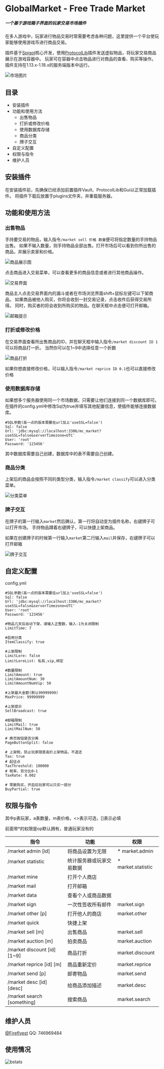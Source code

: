 # GlobalMarket - Free Trade Market
##### 一个基于游戏箱子界面的玩家交易市场插件
在多人游戏中，玩家进行物品交易时常需要考虑各种问题，这里提供一个平台使玩家能够使用游戏币进行商品交易。

插件基于[Spigot](https://www.spigotmc.org/)核心开发，使用[ProtocolLib](https://www.spigotmc.org/resources/protocollib.1997/)插件发送虚拟物品，将玩家交易商品展示在游戏容器中。
玩家可在容器中点击物品进行对商品的查看、购买等操作。
插件支持在1.13.x-1.18.x的服务端版本中运行。

![市场图片](https://attachment.mcbbs.net/data/myattachment/forum/202007/31/182901yqwqs5dz50qwdxw6.png.thumb.jpg)

## 目录
* 安装插件
* 功能和使用方法
  * 出售物品
  * 打折或修改价格
  * 使用数据库存储
  * 商品分类
  * 牌子交互
* 自定义配置
* 权限与指令
* 维护人员

## 安装插件
在安装插件前，先确保已经添加前置插件Vault、ProtocolLib和Gui以正常加载插件。
将插件下载后放置于plugins文件夹，并重载服务器。
## 功能和使用方法
### 出售物品
手持要交易的物品，输入指令`/market sell 价格 数量`便可将指定数量的手持物品出售。
如果不输入数量，则手持物品全部出售。打开市场后可以看到你所出售的商品，并展示卖家和价格。

![商品展示图](https://attachment.mcbbs.net/data/myattachment/forum/202007/31/175812urwsuvuwutstzdqt.png.thumb.jpg)

点击商品进入交易菜单，可以查看更多的商品信息或者进行其他商品操作。

![交易界面](https://attachment.mcbbs.net/data/myattachment/forum/202010/19/124911mdnz42u20voy4idu.png.thumb.jpg)

商品主人点击交易界面内的漏斗或者在市场浏览界面shift+鼠标左键可以下架商品。
如果商品被他人购买，你将会收到一封交易记录，点击收件后获得交易所得。
同时，购买者的将会收到所购买的物品。在聊天框中点击便可打开邮箱。

![邮箱提示](https://attachment.mcbbs.net/data/myattachment/forum/202007/31/180225nq88dslnd8y3hlhh.png.thumb.jpg)

### 打折或修改价格
在交易界面查看所出售商品的ID，并在聊天框中输入指令`/market discount ID 1`可以将商品打一折。
当然你可以在1~9中选择任意一个折数

![商品打折](https://attachment.mcbbs.net/data/myattachment/forum/202007/31/182625malxl2u27rpu9zpz.png.thumb.jpg)

如果你想直接修改价格，可以输入指令`/market reprice ID 0.1`也可以直接修改价格

### 使用数据库存储
如果想多个服务器使用同一个市场数据，只需要让他们连接到同一个数据库即可。
在插件的config.yml中修改Sql为true并填写其他配置信息，使插件能够连接数据库。
```
#SQL参数(高一点的版本需要在url加上'useSSL=false')
Sql: false
Url: 'jdbc:mysql://localhost:3306/mc_market?useSSL=false&serverTimezone=UTC'
User: 'root'
Password: '123456'
```
其中数据库需要自己创建，数据库中的表不需要自己创建。

### 商品分类
上架后的商品会按照不同的类型分类，输入指令`/market classify`可以进入分类菜单。

![分类菜单](https://attachment.mcbbs.net/data/myattachment/forum/202008/01/122459l77ossso9ncm24bf.png.thumb.jpg)

### 牌子交互
在牌子的第一行输入`market`然后确认，第一行将自动变为插件名称，右键牌子可以打开市场。
手持物品蹲着右键牌子，可以快捷上架商品。

如果在创建牌子的时候第一行输入`market`第二行输入`mail`并保存，右键牌子可以打开邮箱

![牌子交互](https://attachment.mcbbs.net/data/myattachment/forum/202008/29/112613bgdpi3ttif3w9pd2.png.thumb.jpg)

## 自定义配置
config.yml
```
#SQL参数(高一点的版本需要在url加上'useSSL=false')
Sql: false
Url: 'jdbc:mysql://localhost:3306/mc_market?useSSL=false&serverTimezone=UTC'
User: 'root'
Password: '123456'

#物品几天后自动下架，请输入正整数，输入-1为关闭限制
LimitTime: 7

#启用分类
ItemClassify: true

#上架限制
LimitLore: false
LimitLoreList: 私有,vip,绑定

#数量限制
LimitAmount: true
LimitAmountNum: 30
LimitAmountNumVip: 50

#上架最大金额(默认99999999)
MaxPrice: 99999999

#上架提示
SellBroadcast: true

#邮箱限制
LimitMail: true
LimitMailNum: 50

# 换页按钮是否分离
PageButtonSplit: false

# 上架税，防止玩家随意高价上架物品，不退还
Tax: true
# 起征点
TaxThreshold: 100000
# 税率，百分比0~1
TaxRate: 0.002

# 零散购买，开启后玩家可以只买一部分
BuyPartial: true
```

## 权限与指令
其中p表玩家，a表数量，m表价格，<>表示可选，[]表示必填

前面带*的权限是op默认拥有，普通玩家没有的

| 指令                          | 功能           | 权限                 |
|-----------------------------|--------------|--------------------|
| /market admin [id]          | 将商品设置为无限     | * market.admin     |
| /market statistic <p>       | 统计服务器或玩家交易数据 | * market.statistic |
| /market mine                | 打开个人商店       |                    |
| /market mail                | 打开邮箱         |                    |
| /market data <id>           | 查看个人或商品数据    |                    |
| /market sign                | 一次性签收所有邮件    | market.sign        |
| /market other [p]           | 打开他人的商店      | market.other       |
| /market quick               | 快捷上架         |                    |
| /market sell [m] <a>        | 出售商品         | market.sell        |
| /market auction [m] <a>     | 拍卖商品         | market.auction     |
| /market discount [id] [1~9] | 商品打折         | market.discount    |
| /market reprice [id] [m]    | 商品重新定价       | market.reprice     |
| /market send [p] <a>        | 邮寄物品         | market.send        |
| /market desc [id] [desc]    | 给商品添加描述      | market.desc        |
| /market search [something]  | 搜索商品         | market.search      |

## 维护人员
[@Fireflyest](https://github.com/Fireflyest) QQ: 746969484

## 使用情况
![bstats](https://bstats.org/signatures/bukkit/GlobalMarket.svg)